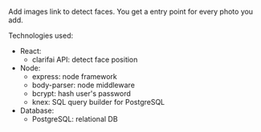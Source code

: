 Add images link to detect faces. 
You get a entry point for every photo you add.

Technologies used:
- React:
    - clarifai API: detect face position
- Node:
    - express: node framework
    - body-parser: node middleware
    - bcrypt: hash user's password
    - knex: SQL query builder for PostgreSQL
- Database:
    - PostgreSQL: relational DB